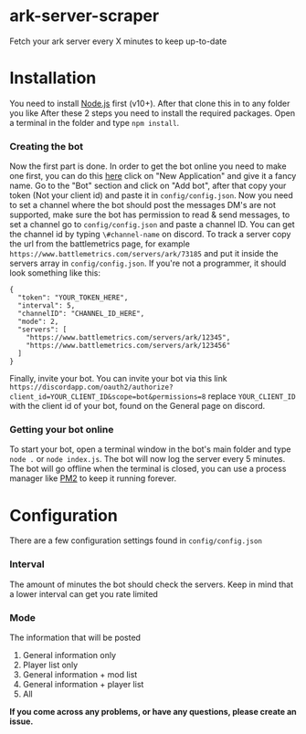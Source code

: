 # ark-server-scraper
Fetch your ark server every X minutes to keep up-to-date

# Installation
You need to install [Node.js](https://nodejs.org/en/download/) first (v10+). After that clone this in to any folder you like
After these 2 steps you need to install the required packages. Open a terminal in the folder and type `npm install`.
### Creating the bot
Now the first part is done. In order to get the bot online you need to make one first, you can do this [here](https://discordapp.com/developers/applications/) click on "New Application" and give it a fancy name.
Go to the "Bot" section and click on "Add bot", after that copy your token (Not your client id) and paste it in `config/config.json`. Now you need to set a channel where the bot should post the messages
DM's are not supported, make sure the bot has permission to read & send messages, to set a channel go to `config/config.json` and paste a channel ID. You can get the channel id by typing `\#channel-name` on discord. To track a server copy the url from the battlemetrics page, for example ```https://www.battlemetrics.com/servers/ark/73185```
and put it inside the servers array in `config/config.json`. If you're not a programmer, it should look something like this:
```   
{
  "token": "YOUR_TOKEN_HERE",
  "interval": 5,
  "channelID": "CHANNEL_ID_HERE",
  "mode": 2,
  "servers": [
    "https://www.battlemetrics.com/servers/ark/12345",
    "https://www.battlemetrics.com/servers/ark/123456"
  ]
}
```
Finally, invite your bot. You can invite your bot via this link
```https://discordapp.com/oauth2/authorize?client_id=YOUR_CLIENT_ID&scope=bot&permissions=8```
replace `YOUR_CLIENT_ID` with the client id of your bot, found on the General page on discord.
### Getting your bot online
To start your bot, open a terminal window in the bot's main folder and type `node .` or `node index.js`. The bot will now log the server every 5 minutes.
The bot will go offline when the terminal is closed, you can use a process manager like [PM2](https://www.npmjs.com/package/pm2) to keep it running forever.

# Configuration
There are a few configuration settings found in `config/config.json`
### Interval
The amount of minutes the bot should check the servers. Keep in mind that a lower interval can get you rate limited
### Mode
The information that will be posted
1. General information only
2. Player list only
3. General information + mod list
4. General information + player list
5. All

**If you come across any problems, or have any questions, please create an issue.**
